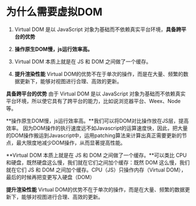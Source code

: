 # 为什么需要虚拟DOM

1. Virtual DOM 是以 JavaScript 对象为基础而不依赖真实平台环境，**具备跨平台的优势**

2. **操作原生DOM慢，js运行效率高。**

3. Virtual DOM 本质上就是在 JS 和 DOM 之间做了一个缓存。

4. **提升渲染性能** Virtual DOM的优势不在于单次的操作，而是在大量、频繁的数据更新下，能够对视图进行合理、高效的更新。



**具备跨平台的优势** 由于 Virtual DOM 是以 JavaScript 对象为基础而不依赖真实平台环境，所以使它具有了跨平台的能力，比如说浏览器平台、Weex、Node 等。

**操作原生DOM慢，js运行效率高。**我们可以将DOM对比操作放在JS层，提高效率。 因为DOM操作的执行速度远不如Javascript的运算速度快，因此，把大量的DOM操作搬运到Javascript中，运用patching算法来计算出真正需要更新的节点，最大限度地减少DOM操作，从而显著提高性能。

**Virtual DOM 本质上就是在 JS 和 DOM 之间做了一个缓存。**可以类比 CPU 和硬盘，既然硬盘这么慢，我们就在它们之间加个缓存：既然 DOM 这么慢，我们就在它们 JS 和 DOM 之间加个缓存。CPU（JS）只操作内存（Virtual DOM），最后的时候再把变更写入硬盘（DOM）

**提升渲染性能** Virtual DOM的优势不在于单次的操作，而是在大量、频繁的数据更新下，能够对视图进行合理、高效的更新。